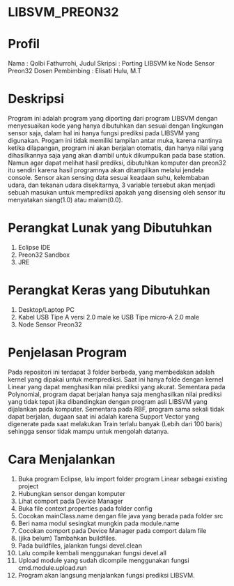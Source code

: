 # LIBSVM_PREON32
# Profil
Nama : Qolbi Fathurrohi,
Judul Skripsi : Porting LIBSVM ke Node Sensor Preon32
Dosen Pembimbing : Elisati Hulu, M.T
# Deskripsi
Program ini adalah program yang diporting dari program LIBSVM dengan menyesuaikan kode yang hanya dibutuhkan dan sesuai dengan lingkungan sensor saja, dalam hal ini hanya fungsi prediksi pada LIBSVM yang digunakan. Progam ini tidak memiliki tampilan antar muka, karena nantinya ketika dilapangan, program ini akan berjalan otomatis, dan hanya nilai yang dihasilkannya saja yang akan diambil untuk dikumpulkan pada base station. Namun agar dapat melihat hasil prediksi, dibutuhkan komputer dan preon32 itu sendiri karena hasil programnya akan ditampilkan melalui jendela console. Sensor akan sensing data sesuai keadaan suhu, kelembaban udara, dan tekanan udara disekitarnya, 3 variable tersebut akan menjadi sebuah masukan untuk memprediksi apakah yang disensing oleh sensor itu menyatakan siang(1.0) atau malam(0.0).
# Perangkat Lunak yang Dibutuhkan
1. Eclipse IDE
2. Preon32 Sandbox
3. JRE
# Perangkat Keras yang Dibutuhkan
1. Desktop/Laptop PC
2. Kabel USB Tipe A versi 2.0 male ke USB Tipe micro-A 2.0 male
3. Node Sensor Preon32
# Penjelasan Program
Pada repositori ini terdapat 3 folder berbeda, yang membedakan adalah kernel yang dipakai untuk memprediksi.
Saat ini hanya folde dengan kernel Linear yang dapat menghasilkan nilai prediksi yang akurat.
Sementara pada Polynomial, program dapat berjalan hanya saja menghasilkan nilai prediksi yang tidak tepat jika dibandingkan dengan program asli LIBSVM yang dijalankan pada komputer.
Sementara pada RBF, program sama sekali tidak dapat berjalan, dugaan saat ini adalah karena Support Vector yang digenerate pada saat melakukan Train terlalu banyak (Lebih dari 100 baris) sehingga sensor tidak mampu untuk mengolah datanya.
# Cara Menjalankan
1. Buka program Eclipse, lalu import folder program Linear sebagai existing project
2. Hubungkan sensor dengan komputer
3. Lihat comport pada Device Manager
4. Buka file context.properties pada folder config
5. Cocokan mainClass.name dengan file java yang berada pada folder src
6. Beri nama modul sesingkat mungkin pada module.name
7. Cocokan comport pada Device Manager pada comport dalam file
8. (jika belum) Tambahkan buildfiles.
9. Pada buildfiles, jalankan fungsi devel.clean
10. Lalu compile kembali menggunakan fungsi devel.all
11. Upload module yang sudah dicompile menggunakan fungsi cmd.module.upload.run
12. Program akan langsung menjalankan fungsi prediksi LIBSVM.
